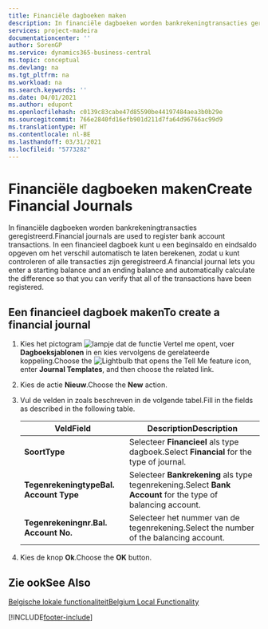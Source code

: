 ```yaml
---
title: Financiële dagboeken maken
description: In financiële dagboeken worden bankrekeningtransacties geregistreerd. In een financieel dagboek kunt u een beginsaldo en eindsaldo opgeven om het verschil automatisch te laten berekenen, zodat u kunt controleren of alle transacties zijn geregistreerd.
services: project-madeira
documentationcenter: ''
author: SorenGP
ms.service: dynamics365-business-central
ms.topic: conceptual
ms.devlang: na
ms.tgt_pltfrm: na
ms.workload: na
ms.search.keywords: ''
ms.date: 04/01/2021
ms.author: edupont
ms.openlocfilehash: c0139c83cabe47d85590be44197484aea3b0b29e
ms.sourcegitcommit: 766e2840fd16efb901d211d7fa64d96766ac99d9
ms.translationtype: HT
ms.contentlocale: nl-BE
ms.lasthandoff: 03/31/2021
ms.locfileid: "5773282"
---
```

# <a name="create-financial-journals"></a><span data-ttu-id="2c2b5-104">Financiële dagboeken maken</span><span class="sxs-lookup"><span data-stu-id="2c2b5-104">Create Financial Journals</span></span>
<span data-ttu-id="2c2b5-105">In financiële dagboeken worden bankrekeningtransacties geregistreerd.</span><span class="sxs-lookup"><span data-stu-id="2c2b5-105">Financial journals are used to register bank account transactions.</span></span> <span data-ttu-id="2c2b5-106">In een financieel dagboek kunt u een beginsaldo en eindsaldo opgeven om het verschil automatisch te laten berekenen, zodat u kunt controleren of alle transacties zijn geregistreerd.</span><span class="sxs-lookup"><span data-stu-id="2c2b5-106">A financial journal lets you enter a starting balance and an ending balance and automatically calculate the difference so that you can verify that all of the transactions have been registered.</span></span>  

## <a name="to-create-a-financial-journal"></a><span data-ttu-id="2c2b5-107">Een financieel dagboek maken</span><span class="sxs-lookup"><span data-stu-id="2c2b5-107">To create a financial journal</span></span>  

1.  <span data-ttu-id="2c2b5-108">Kies het pictogram ![lampje dat de functie Vertel me opent](../../media/ui-search/search_small.png "Vertel me wat u wilt doen"), voer **Dagboeksjablonen** in en kies vervolgens de gerelateerde koppeling.</span><span class="sxs-lookup"><span data-stu-id="2c2b5-108">Choose the ![Lightbulb that opens the Tell Me feature](../../media/ui-search/search_small.png "Tell me what you want to do") icon, enter **Journal Templates**, and then choose the related link.</span></span>  
2.  <span data-ttu-id="2c2b5-109">Kies de actie **Nieuw**.</span><span class="sxs-lookup"><span data-stu-id="2c2b5-109">Choose the **New** action.</span></span>  
3.  <span data-ttu-id="2c2b5-110">Vul de velden in zoals beschreven in de volgende tabel.</span><span class="sxs-lookup"><span data-stu-id="2c2b5-110">Fill in the fields as described in the following table.</span></span>  

    |<span data-ttu-id="2c2b5-111">Veld</span><span class="sxs-lookup"><span data-stu-id="2c2b5-111">Field</span></span>|<span data-ttu-id="2c2b5-112">Description</span><span class="sxs-lookup"><span data-stu-id="2c2b5-112">Description</span></span>|  
    |---------------------------------|---------------------------------------|  
    |<span data-ttu-id="2c2b5-113">**Soort**</span><span class="sxs-lookup"><span data-stu-id="2c2b5-113">**Type**</span></span>|<span data-ttu-id="2c2b5-114">Selecteer **Financieel** als type dagboek.</span><span class="sxs-lookup"><span data-stu-id="2c2b5-114">Select **Financial** for the type of journal.</span></span>|  
    |<span data-ttu-id="2c2b5-115">**Tegenrekeningtype**</span><span class="sxs-lookup"><span data-stu-id="2c2b5-115">**Bal. Account Type**</span></span>|<span data-ttu-id="2c2b5-116">Selecteer **Bankrekening** als type tegenrekening.</span><span class="sxs-lookup"><span data-stu-id="2c2b5-116">Select **Bank Account** for the type of balancing account.</span></span>|  
    |<span data-ttu-id="2c2b5-117">**Tegenrekeningnr.**</span><span class="sxs-lookup"><span data-stu-id="2c2b5-117">**Bal. Account No.**</span></span>|<span data-ttu-id="2c2b5-118">Selecteer het nummer van de tegenrekening.</span><span class="sxs-lookup"><span data-stu-id="2c2b5-118">Select the number of the balancing account.</span></span>|  

4.  <span data-ttu-id="2c2b5-119">Kies de knop **Ok**.</span><span class="sxs-lookup"><span data-stu-id="2c2b5-119">Choose the **OK** button.</span></span>  

## <a name="see-also"></a><span data-ttu-id="2c2b5-120">Zie ook</span><span class="sxs-lookup"><span data-stu-id="2c2b5-120">See Also</span></span>  
 [<span data-ttu-id="2c2b5-121">Belgische lokale functionaliteit</span><span class="sxs-lookup"><span data-stu-id="2c2b5-121">Belgium Local Functionality</span></span>](belgium-local-functionality.md)


[!INCLUDE[footer-include](../../includes/footer-banner.md)]